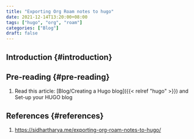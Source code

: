```yaml
---
title: "Exporting Org Roam notes to hugo"
date: 2021-12-14T13:20:00+08:00
tags: ["hugo", "org", "roam"]
categories: ["Blog"]
draft: false
---
```


## Introduction {#introduction}


## Pre-reading {#pre-reading}

1.  Read this article: [Blog/Creating a Hugo blog]({{< relref "hugo" >}}) and Set-up your HUGO blog


## References {#references}

1.  <https://sidhartharya.me/exporting-org-roam-notes-to-hugo/>
